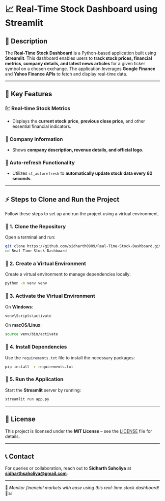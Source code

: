 # 📈 Real-Time Stock Dashboard using Streamlit

## 📝 Description
The **Real-Time Stock Dashboard** is a Python-based application built using **Streamlit**. This dashboard enables users to **track stock prices, financial metrics, company details, and latest news articles** for a given ticker symbol on a chosen exchange. The application leverages **Google Finance** and **Yahoo Finance APIs** to fetch and display real-time data.

---
## 🚀 Key Features

### 💹 Real-time Stock Metrics
- Displays the **current stock price**, **previous close price**, and other essential financial indicators.

### 🏢 Company Information
- Shows **company description, revenue details, and official logo**.

### 🔄 Auto-refresh Functionality
- Utilizes `st_autorefresh` to **automatically update stock data every 60 seconds**.

---
## ⚡ Steps to Clone and Run the Project
Follow these steps to set up and run the project using a virtual environment.

### 🔹 1. Clone the Repository
Open a terminal and run:
```bash
git clone https://github.com/sidharth0909/Real-Time-Stock-Dashboard.git
cd Real-Time-Stock-Dashboard
```

### 🔹 2. Create a Virtual Environment
Create a virtual environment to manage dependencies locally:
```bash
python -m venv venv
```

### 🔹 3. Activate the Virtual Environment
On **Windows**:
```bash
venv\Scripts\activate
```
On **macOS/Linux**:
```bash
source venv/bin/activate
```

### 🔹 4. Install Dependencies
Use the `requirements.txt` file to install the necessary packages:
```bash
pip install -r requirements.txt
```

### 🔹 5. Run the Application
Start the **Streamlit** server by running:
```bash
streamlit run app.py
```

---
## 📜 License
This project is licensed under the **MIT License** – see the [LICENSE](LICENSE) file for details.

---
## 📞 Contact
For queries or collaboration, reach out to **Sidharth Saholiya** at **sidharthsaholiya@gmail.com**.

---
🎯 *Monitor financial markets with ease using this real-time stock dashboard!* 🚀📊


